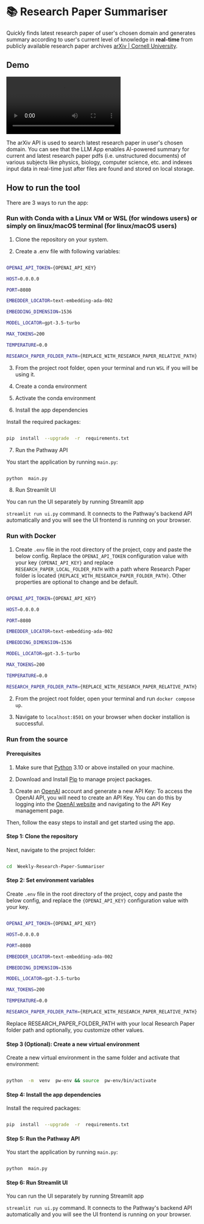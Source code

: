 # 📚 Research Paper Summariser

  
Quickly finds latest research paper of user's chosen domain and generates summary according to user's current level of knowledge in **real-time** from publicly available research paper archives [arXiv | Cornell University](https://arxiv.org/).

  

## Demo


![Weekly Research Paper AI Summariser tool demo](assets/demo.mp4)

  

The arXiv API is used to search latest research paper in user's chosen domain. You can see that the LLM App enables AI-powered summary for current and latest research paper pdfs (i.e. unstructured documents) of various subjects like physics, biology, computer science, etc. and indexes input data in real-time just after files are found and stored on local storage.

  

## How to run the tool

  

There are 3 ways to run the app:

  

### Run with Conda with a Linux VM or WSL (for windows users) or simply on linux/macOS terminal (for linux/macOS users)

  

1. Clone the repository on your system.

2. Create a .env file with following variables:

```bash

OPENAI_API_TOKEN={OPENAI_API_KEY}

HOST=0.0.0.0

PORT=8080

EMBEDDER_LOCATOR=text-embedding-ada-002

EMBEDDING_DIMENSION=1536

MODEL_LOCATOR=gpt-3.5-turbo

MAX_TOKENS=200

TEMPERATURE=0.0

RESEARCH_PAPER_FOLDER_PATH={REPLACE_WITH_RESEARCH_PAPER_RELATIVE_PATH}

```
3. From the project root folder, open your terminal and run `WSL` if you will be using it.
 
4. Create a conda environment 

5. Activate the conda environment

6. Install the app dependencies

Install the required packages:
```bash

pip  install  --upgrade  -r  requirements.txt

```

7. Run the Pathway API

You start the application by running `main.py`:
```bash

python  main.py

```
8. Run Streamlit UI

You can run the UI separately by running Streamlit app

`streamlit run ui.py` command. It connects to the Pathway's backend API automatically and you will see the UI frontend is running on your browser.


  

### Run with Docker

  

1. Create `.env` file in the root directory of the project, copy and paste the below config. Replace the `OPENAI_API_TOKEN` configuration value with your key `{OPENAI_API_KEY}` and replace `RESEARCH_PAPER_LOCAL_FOLDER_PATH` with a path where Research Paper folder is located `{REPLACE_WITH_RESEARCH_PAPER_FOLDER_PATH}`.  Other properties are optional to change and be default.

  

```bash

OPENAI_API_TOKEN={OPENAI_API_KEY}

HOST=0.0.0.0

PORT=8080

EMBEDDER_LOCATOR=text-embedding-ada-002

EMBEDDING_DIMENSION=1536

MODEL_LOCATOR=gpt-3.5-turbo

MAX_TOKENS=200

TEMPERATURE=0.0

RESEARCH_PAPER_FOLDER_PATH={REPLACE_WITH_RESEARCH_PAPER_RELATIVE_PATH}

```

  

2. From the project root folder, open your terminal and run `docker compose up`.

3. Navigate to `localhost:8501` on your browser when docker installion is successful.

  

### Run from the source

  

#### Prerequisites

  

1. Make sure that [Python](https://www.python.org/downloads/) 3.10 or above installed on your machine.

2. Download and Install [Pip](https://pip.pypa.io/en/stable/installation/) to manage project packages.

3. Create an [OpenAI](https://openai.com/) account and generate a new API Key: To access the OpenAI API, you will need to create an API Key. You can do this by logging into the [OpenAI website](https://openai.com/product) and navigating to the API Key management page.

  

Then, follow the easy steps to install and get started using the app.

  

#### Step 1: Clone the repository

  



  

Next, navigate to the project folder:

  

```bash

cd  Weekly-Research-Paper-Summariser

```

  

#### Step 2: Set environment variables

  

Create `.env` file in the root directory of the project, copy and paste the below config, and replace the `{OPENAI_API_KEY}` configuration value with your key.

  

```bash

OPENAI_API_TOKEN={OPENAI_API_KEY}

HOST=0.0.0.0

PORT=8080

EMBEDDER_LOCATOR=text-embedding-ada-002

EMBEDDING_DIMENSION=1536

MODEL_LOCATOR=gpt-3.5-turbo

MAX_TOKENS=200

TEMPERATURE=0.0

RESEARCH_PAPER_FOLDER_PATH={REPLACE_WITH_RESEARCH_PAPER_RELATIVE_PATH}

```

  

Replace RESEARCH_PAPER_FOLDER_PATH with your local Research Paper folder path and optionally, you customize other values.

  

#### Step 3 (Optional): Create a new virtual environment

  

Create a new virtual environment in the same folder and activate that environment:

  

```bash

python  -m  venv  pw-env && source  pw-env/bin/activate

```

  

#### Step 4: Install the app dependencies

  

Install the required packages:

  

```bash

pip  install  --upgrade  -r  requirements.txt

```

  

#### Step 5: Run the Pathway API

  

You start the application by running `main.py`:

  

```bash

python  main.py

```

  

#### Step 6: Run Streamlit UI

  

You can run the UI separately by running Streamlit app

`streamlit run ui.py` command. It connects to the Pathway's backend API automatically and you will see the UI frontend is running on your browser.
